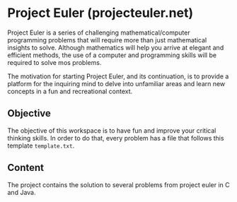# Project Euler (projecteuler.net)

Project Euler is a series of challenging mathematical/computer programming problems that will
require more than just mathematical insights to solve. Although mathematics will help you arrive
at elegant and efficient methods, the use of a computer and programming skills will be required
to solve mos problems.

The motivation for starting Project Euler, and its continuation, is to provide a platform for
the inquiring mind to delve into unfamiliar areas and learn new concepts in a fun and recreational
context.


## Objective

The objective of this workspace is to have fun and improve your critical thinking skills. In order 
to do that, every problem has a file that follows this template `template.txt`.

## Content

The project contains the solution to several problems from project euler in C and Java.

